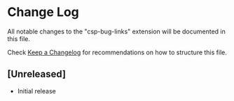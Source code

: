 # Change Log

All notable changes to the "csp-bug-links" extension will be documented in this file.

Check [Keep a Changelog](http://keepachangelog.com/) for recommendations on how to structure this file.

## [Unreleased]

- Initial release